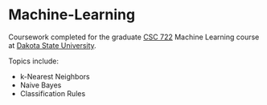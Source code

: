 # Machine-Learning
Coursework completed for the graduate [CSC 722](https://catalog.dsu.edu/preview_course_nopop.php?catoid=41&coid=25783) Machine Learning course at [Dakota State University](https://dsu.edu/).

Topics include:
* k-Nearest Neighbors
* Naive Bayes
* Classification Rules